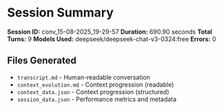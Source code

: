 # Session Summary

**Session ID:** conv_15-08-2025_19-29-57
**Duration:** 690.90 seconds
**Total Turns:** 9
**Models Used:** deepseek/deepseek-chat-v3-0324:free
**Errors:** 0

## Files Generated

- `transcript.md` - Human-readable conversation
- `context_evolution.md` - Context progression (readable)
- `context_data.json` - Context progression (structured)
- `session_data.json` - Performance metrics and metadata
